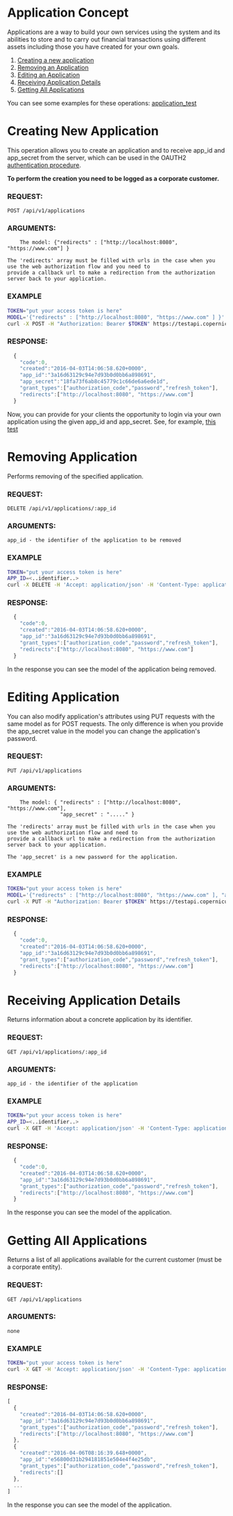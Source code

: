# Application Concept

Applications are a way to build your own services using the system and its abilities to store and to carry out
financial transactions using different assets including those you have created for your own goals.

1. [Creating a new application](#creating-new-application)
2. [Removing an Application](#removing-application)
3. [Editing an Application](#editing-application)
4. [Receiving Application Details](#getting-application-details)
5. [Getting All Applications](#getting-all-applications)

You can see some examples for these operations: [application_test](../../tests/applications_test.sh) 


# Creating New Application

This operation allows you to create an application and to receive app\_id and app\_secret from the server, which can be used
in the OAUTH2 [authentication procedure](../authentication.md).

**To perform the creation you need to be logged as a corporate customer.** 

### REQUEST:
    POST /api/v1/applications
### ARGUMENTS:

```
    The model: {"redirects" : ["http://localhost:8080", "https://www.com"] }
```
    The 'redirects' array must be filled with urls in the case when you use the web authorization flow and you need to
    provide a callback url to make a redirection from the authorization server back to your application. 

### EXAMPLE

```bash
TOKEN="put your access token is here"
MODEL='{"redirects" : ["http://localhost:8080", "https://www.com" ] }'
curl -X POST -H "Authorization: Bearer $TOKEN" https://testapi.copernicusgold.com/api/v1/applications -d $MODEL
```

### RESPONSE:

```javascript
  {
    "code":0,
    "created":"2016-04-03T14:06:58.620+0000",
    "app_id":"3a16d63129c94e7d93b0d0bb6a898691",
    "app_secret":"18fa73f6ab8c45779c1c66de6a6ede1d",
    "grant_types":["authorization_code","password","refresh_token"],
    "redirects":["http://localhost:8080", "https://www.com"]
  }
```

Now, you can provide for your clients the opportunity to login via your own application using the given app\_id and app\_secret.
See, for example, [this test](../../tests/applications_test.sh)


# Removing Application

Performs removing of the specified application.

### REQUEST:
    DELETE /api/v1/applications/:app_id
### ARGUMENTS:

    app_id - the identifier of the application to be removed

### EXAMPLE

```bash
TOKEN="put your access token is here"
APP_ID=<..identifier..>
curl -X DELETE -H 'Accept: application/json' -H 'Content-Type: application/json' -H "Authorization: Bearer $TOKEN" https://testapi.copernicusgold.com/api/v1/applications/$APP_ID
```

### RESPONSE:

```javascript
  {
    "code":0,
    "created":"2016-04-03T14:06:58.620+0000",
    "app_id":"3a16d63129c94e7d93b0d0bb6a898691",
    "grant_types":["authorization_code","password","refresh_token"],
    "redirects":["http://localhost:8080", "https://www.com"]
  }
```

In the response you can see the model of the application being removed.

# Editing Application

You can also modify application's attributes using PUT requests with the same model as for
POST requests. The only difference is when you provide the app_secret value in the model you can
change the application's password.

### REQUEST:
    PUT /api/v1/applications
### ARGUMENTS:

```
    The model: { "redirects" : ["http://localhost:8080", "https://www.com"],
                 "app_secret" : "....." }
```
    The 'redirects' array must be filled with urls in the case when you use the web authorization flow and need to
    provide a callback url to make a redirection from the authorization server back to your application.
    
    The 'app_secret' is a new password for the application. 

### EXAMPLE

```bash
TOKEN="put your access token is here"
MODEL='{"redirects" : ["http://localhost:8080", "https://www.com" ], "app_secret": "xxx" }'
curl -X PUT -H "Authorization: Bearer $TOKEN" https://testapi.copernicusgold.com/api/v1/applications -d $MODEL
```

### RESPONSE:

```javascript
  {
    "code":0,
    "created":"2016-04-03T14:06:58.620+0000",
    "app_id":"3a16d63129c94e7d93b0d0bb6a898691",
    "grant_types":["authorization_code","password","refresh_token"],
    "redirects":["http://localhost:8080", "https://www.com"]
  }
```

# Receiving Application Details

Returns information about a concrete application by its identifier.

### REQUEST:
    GET /api/v1/applications/:app_id
### ARGUMENTS:

    app_id - the identifier of the application

### EXAMPLE

```bash
TOKEN="put your access token is here"
APP_ID=<..identifier..>
curl -X GET -H 'Accept: application/json' -H 'Content-Type: application/json' -H "Authorization: Bearer $TOKEN" https://testapi.copernicusgold.com/api/v1/applications/$APP_ID
```

### RESPONSE:

```javascript
  {
    "code":0,
    "created":"2016-04-03T14:06:58.620+0000",
    "app_id":"3a16d63129c94e7d93b0d0bb6a898691",
    "grant_types":["authorization_code","password","refresh_token"],
    "redirects":["http://localhost:8080", "https://www.com"]
  }
```

In the response you can see the model of the application.


# Getting All Applications

Returns a list of all applications available for the current customer (must be a corporate entity).

### REQUEST:
    GET /api/v1/applications
### ARGUMENTS:
    none
### EXAMPLE

```bash
TOKEN="put your access token is here"
curl -X GET -H 'Accept: application/json' -H 'Content-Type: application/json' -H "Authorization: Bearer $TOKEN" https://testapi.copernicusgold.com/api/v1/applications
```

### RESPONSE:

```javascript
[
  {
    "created":"2016-04-03T14:06:58.620+0000",
    "app_id":"3a16d63129c94e7d93b0d0bb6a898691",
    "grant_types":["authorization_code","password","refresh_token"],
    "redirects":["http://localhost:8080", "https://www.com"]
  },
  {
    "created":"2016-04-06T08:16:39.648+0000",
    "app_id":"e56800d31b294181851e504e4f4e25db",
    "grant_types":["authorization_code","password","refresh_token"],
    "redirects":[]
  },
  ...
]  
```

In the response you can see the model of the application.
